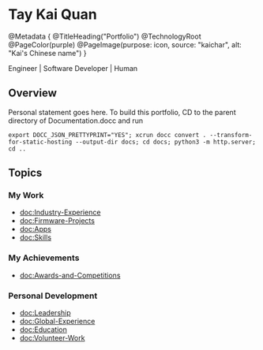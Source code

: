 # Tay Kai Quan

@Metadata {
    @TitleHeading("Portfolio")
    @TechnologyRoot
    @PageColor(purple)
    @PageImage(purpose: icon, source: "kaichar", alt: "Kai's Chinese name")
}

Engineer | Software Developer | Human

## Overview

Personal statement goes here. To build this portfolio, CD to the parent directory of Documentation.docc and run
```shell
export DOCC_JSON_PRETTYPRINT="YES"; xcrun docc convert . --transform-for-static-hosting --output-dir docs; cd docs; python3 -m http.server; cd ..
```

## Topics

### My Work
- <doc:Industry-Experience>
- <doc:Firmware-Projects>
- <doc:Apps>
- <doc:Skills>

### My Achievements
- <doc:Awards-and-Competitions>

### Personal Development
- <doc:Leadership>
- <doc:Global-Experience>
- <doc:Education>
- <doc:Volunteer-Work>